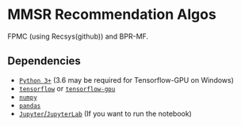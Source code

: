 # MMSR Recommendation Algos
FPMC (using Recsys(github)) and BPR-MF. 

## Dependencies
- [`Python 3+`](https://www.python.org/) (3.6 may be required for Tensorflow-GPU on Windows)
- [`tensorflow`](https://www.tensorflow.org/install/) or [`tensorflow-gpu`](https://www.tensorflow.org/install/gpu)
- [`numpy`](http://www.numpy.org/)
- [`pandas`](https://pandas.pydata.org/pandas-docs/stable/index.html)
- [`Jupyter`/`JupyterLab`](https://jupyter.org/) (If you want to run the notebook)

